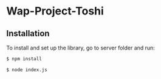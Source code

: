 # Wap-Project-Toshi

## Installation

To install and set up the library, go to server folder and run:

```sh
$ npm install
```

```sh
$ node index.js
```
